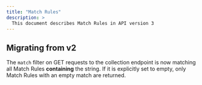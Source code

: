 ```yaml
---
title: "Match Rules"
description: >
  This document describes Match Rules in API version 3
---
```


## Migrating from v2

The `match` filter on GET requests to the collection endpoint is now matching all Match Rules **containing** the string. If it is explicitly set to empty, only Match Rules with an empty match are returned.
